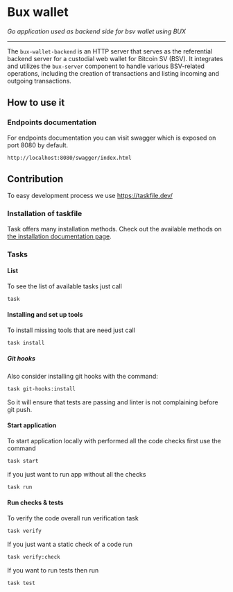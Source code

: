 # Bux wallet

_Go application used as backend side for bsv wallet using BUX_

-------------------------------------------------------------------------

The `bux-wallet-backend` is an HTTP server that serves as the referential backend server for a custodial web wallet for Bitcoin SV (BSV). It integrates and utilizes the `bux-server` component to handle various BSV-related operations, including the creation of transactions and listing incoming and outgoing transactions.

## How to use it

### Endpoints documentation
For endpoints documentation you can visit swagger which is exposed on port 8080 by default.
```
http://localhost:8080/swagger/index.html
```

## Contribution

To easy development process we use https://taskfile.dev/

### Installation of taskfile
 
Task offers many installation methods. Check out the available methods on [the installation documentation page](https://taskfile.dev/installation/).

### Tasks

#### List

To see the list of available tasks just call
```bash
task
```

#### Installing and set up tools

To install missing tools that are need just call
```bash
task install
```

##### Git hooks

Also consider installing git hooks with the command:
```bash
task git-hooks:install
```
So it will ensure that tests are passing and linter is not complaining before git push.

#### Start application

To start application locally with performed all the code checks first use the command
```bash
task start
```

if you just want to run app without all the checks 
```bash
task run
```

#### Run checks & tests

To verify the code overall run verification task
```bash
task verify
```

If you just want a static check of a code run
```bash
task verify:check
```

If you want to run tests then run
```bash
task test
```
